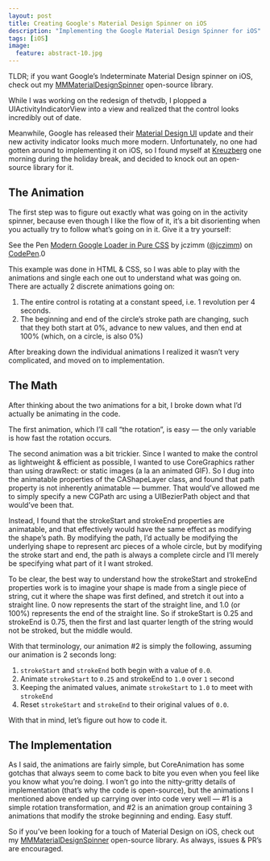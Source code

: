 ```yaml
---
layout: post
title: Creating Google's Material Design Spinner on iOS
description: "Implementing the Google Material Design Spinner for iOS"
tags: [iOS]
image:
  feature: abstract-10.jpg
---
```


TLDR; if you want Google’s Indeterminate Material Design spinner on iOS, check out my [MMMaterialDesignSpinner](https://github.com/misterwell/MMMaterialDesignSpinner) open-source library.

While I was working on the redesign of thetvdb, I plopped a UIActivityIndicatorView into a view and realized that the control looks incredibly out of date.

Meanwhile, Google has released their [Material Design UI](http://www.google.com/design/spec/material-design/introduction.html) update and their new activity indicator looks much more modern. Unfortunately, no one had gotten around to implementing it on iOS, so I found myself at [Kreuzberg](http://blog.kreuzbergcalifornia.com) one morning during the holiday break, and decided to knock out an open-source library for it.

## The Animation

The first step was to figure out exactly what was going on in the activity spinner, because even though I like the flow of it, it’s a bit disorienting when you actually try to follow what’s going on in it. Give it a try yourself:  

See the Pen [Modern Google Loader in Pure CSS](http://codepen.io/jczimm/pen/vEBpoL/) by jczimm ([@jczimm](http://codepen.io/jczimm)) on [CodePen](http://codepen.io).0

This example was done in HTML & CSS, so I was able to play with the animations and single each one out to understand what was going on. There are actually 2 discrete animations going on:

1.  The entire control is rotating at a constant speed, i.e. 1 revolution per 4 seconds.
2.  The beginning and end of the circle’s stroke path are changing, such that they both start at 0%, advance to new values, and then end at 100% (which, on a circle, is also 0%)

After breaking down the individual animations I realized it wasn’t very complicated, and moved on to implementation.

## The Math

After thinking about the two animations for a bit, I broke down what I’d actually be animating in the code.

The first animation, which I’ll call “the rotation”, is easy — the only variable is how fast the rotation occurs.

The second animation was a bit trickier. Since I wanted to make the control as lightweight & efficient as possible, I wanted to use CoreGraphics rather than using drawRect: or static images (a la an animated GIF). So I dug into the animatable properties of the CAShapeLayer class, and found that path property is not inherently animatable — bummer. That would’ve allowed me to simply specify a new CGPath arc using a UIBezierPath object and that would’ve been that.

Instead, I found that the strokeStart and strokeEnd properties are animatable, and that effectively would have the same effect as modifying the shape’s path. By modifying the path, I’d actually be modifying the underlying shape to represent arc pieces of a whole circle, but by modifying the stroke start and end, the path is always a complete circle and I’ll merely be specifying what part of it I want stroked.

To be clear, the best way to understand how the strokeStart and strokeEnd properties work is to imagine your shape is made from a single piece of string, cut it where the shape was first defined, and stretch it out into a straight line. 0 now represents the start of the straight line, and 1.0 (or 100%) represents the end of the straight line. So if strokeStart is 0.25 and strokeEnd is 0.75, then the first and last quarter length of the string would not be stroked, but the middle would.

With that terminology, our animation #2 is simply the following, assuming our animation is 2 seconds long:

1.  `strokeStart` and `strokeEnd` both begin with a value of `0.0`.
2.  Animate `strokeStart` to `0.25` and strokeEnd to `1.0` over `1` second
3.  Keeping the animated values, animate `strokeStart` to `1.0` to meet with `strokeEnd`
4.  Reset `strokeStart` and `strokeEnd` to their original values of `0.0`.

With that in mind, let’s figure out how to code it.

## The Implementation

As I said, the animations are fairly simple, but CoreAnimation has some gotchas that always seem to come back to bite you even when you feel like you know what you’re doing. I won’t go into the nitty-gritty details of implementation (that’s why the code is open-source), but the animations I mentioned above ended up carrying over into code very well — #1 is a simple rotation transformation, and #2 is an animation group containing 3 animations that modify the stroke beginning and ending. Easy stuff.

So if you’ve been looking for a touch of Material Design on iOS, check out my [MMMaterialDesignSpinner](https://github.com/misterwell/MMMaterialDesignSpinner) open-source library. As always, issues & PR’s are encouraged.
